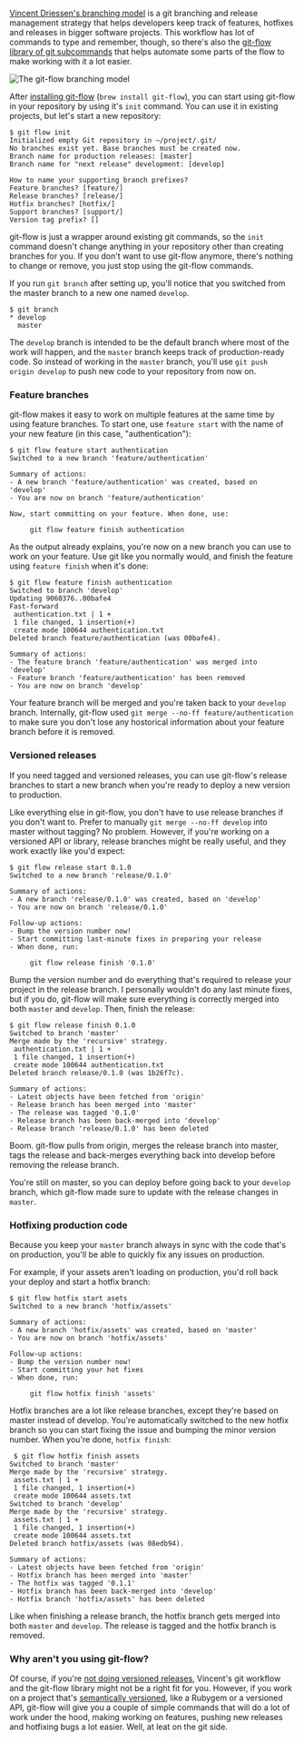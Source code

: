 [Vincent Driessen's branching model](http://nvie.com/posts/a-successful-git-branching-model/) is a git branching and release management strategy that helps developers keep track of features, hotfixes and releases in bigger software projects. This workflow has lot of commands to type and remember, though, so there's also the [git-flow library of git subcommands](https://github.com/nvie/gitflow) that helps automate some parts of the flow to make working with it a lot easier.

<img src="http://jeffkreeftmeijer.com/images/gitflow.gif" alt="The git-flow branching model">

After [installing git-flow](https://github.com/nvie/gitflow/wiki/Installation) (`brew install git-flow`), you can start using git-flow in your repository by using it's `init` command. You can use it in existing projects, but let's start a new repository:

```
$ git flow init
Initialized empty Git repository in ~/project/.git/
No branches exist yet. Base branches must be created now.
Branch name for production releases: [master]
Branch name for "next release" development: [develop]

How to name your supporting branch prefixes?
Feature branches? [feature/]
Release branches? [release/]
Hotfix branches? [hotfix/]
Support branches? [support/]
Version tag prefix? []
```

git-flow is just a wrapper around existing git commands, so the `init` command doesn't change anything in your repository other than creating branches for you. If you don't want to use git-flow anymore, there's nothing to change or remove, you just stop using the git-flow commands.

If you run `git branch` after setting up, you'll notice that you switched from the master branch to a new one named `develop`.

```
$ git branch
* develop
  master
```

The `develop` branch is intended to be the default branch where most of the work will happen, and the `master` branch keeps track of production-ready code. So instead of working in the `master` branch, you'll use `git push origin develop` to push new code to your repository from now on.

### Feature branches

git-flow makes it easy to work on multiple features at the same time by using feature branches. To start one, use `feature start` with the name of your new feature (in this case, "authentication"):

```
$ git flow feature start authentication
Switched to a new branch 'feature/authentication'

Summary of actions:
- A new branch 'feature/authentication' was created, based on 'develop'
- You are now on branch 'feature/authentication'

Now, start committing on your feature. When done, use:

     git flow feature finish authentication
```

As the output already explains, you're now on a new branch you can use to work on your feature.
Use git like you normally would, and finish the feature using `feature finish` when it's done:

```
$ git flow feature finish authentication
Switched to branch 'develop'
Updating 9060376..00bafe4
Fast-forward
 authentication.txt | 1 +
 1 file changed, 1 insertion(+)
 create mode 100644 authentication.txt
Deleted branch feature/authentication (was 00bafe4).

Summary of actions:
- The feature branch 'feature/authentication' was merged into 'develop'
- Feature branch 'feature/authentication' has been removed
- You are now on branch 'develop'
```

Your feature branch will be merged and you're taken back to your `develop` branch. Internally, git-flow used `git merge --no-ff feature/authentication` to make sure you don't lose any hostorical information about your feature branch before it is removed.

### Versioned releases

If you need tagged and versioned releases, you can use git-flow's release branches to start a new branch when you're ready to deploy a new version to production.

Like everything else in git-flow, you don't have to use release branches if you don't want to. Prefer to manually `git merge --no-ff develop` into master without tagging? No problem.
However, if you're working on a versioned API or library, release branches might be really useful, and they work exactly like you'd expect:

``` 
$ git flow release start 0.1.0
Switched to a new branch 'release/0.1.0'

Summary of actions:
- A new branch 'release/0.1.0' was created, based on 'develop'
- You are now on branch 'release/0.1.0'

Follow-up actions:
- Bump the version number now!
- Start committing last-minute fixes in preparing your release
- When done, run:

     git flow release finish '0.1.0'
```

Bump the version number and do everything that's required to release your project in the release branch. I personally wouldn't do any last minute fixes, but if you do, git-flow will make sure everything is correctly merged into both `master` and `develop`.
Then, finish the release:

```
$ git flow release finish 0.1.0
Switched to branch 'master'
Merge made by the 'recursive' strategy.
 authentication.txt | 1 +
 1 file changed, 1 insertion(+)
 create mode 100644 authentication.txt
Deleted branch release/0.1.0 (was 1b26f7c).

Summary of actions:
- Latest objects have been fetched from 'origin'
- Release branch has been merged into 'master'
- The release was tagged '0.1.0'
- Release branch has been back-merged into 'develop'
- Release branch 'release/0.1.0' has been deleted
```

Boom. git-flow pulls from origin, merges the release branch into master, tags the release and back-merges everything back into develop before removing the release branch.

You're still on master, so you can deploy before going back to your `develop` branch, which git-flow made sure to update with the release changes in `master`.

### Hotfixing production code

Because you keep your `master` branch always in sync with the code that's on production, you'll be able to quickly fix any issues on production.

For example, if your assets aren't loading on production, you'd roll back your deploy and start a hotfix branch:

```
$ git flow hotfix start asets
Switched to a new branch 'hotfix/assets'

Summary of actions:
- A new branch 'hotfix/assets' was created, based on 'master'
- You are now on branch 'hotfix/assets'

Follow-up actions:
- Bump the version number now!
- Start committing your hot fixes
- When done, run:

     git flow hotfix finish 'assets'
```

Hotfix branches are a lot like release branches, except they're based on master instead of develop. You're automatically switched to the new hotfix branch so you can start fixing the issue and bumping the minor version number.
When you're done, `hotfix finish`:

```
 $ git flow hotfix finish assets
Switched to branch 'master'
Merge made by the 'recursive' strategy.
 assets.txt | 1 +
 1 file changed, 1 insertion(+)
 create mode 100644 assets.txt
Switched to branch 'develop'
Merge made by the 'recursive' strategy.
 assets.txt | 1 +
 1 file changed, 1 insertion(+)
 create mode 100644 assets.txt
Deleted branch hotfix/assets (was 08edb94).

Summary of actions:
- Latest objects have been fetched from 'origin'
- Hotfix branch has been merged into 'master'
- The hotfix was tagged '0.1.1'
- Hotfix branch has been back-merged into 'develop'
- Hotfix branch 'hotfix/assets' has been deleted
```

Like when finishing a release branch, the hotfix branch gets merged into both `master` and `develop`. The release is tagged and the hotfix branch is removed. 

### Why aren't you using git-flow?

Of course, if you're [not doing versioned releases](http://scottchacon.com/2011/08/31/github-flow.html), Vincent's git workflow and the git-flow library might not be a right fit for you. However, if you work on a project that's [semantically versioned](http://semver.org), like a Rubygem or a versioned API, git-flow will give you a couple of simple commands that will do a lot of work under the hood, making working on features, pushing new releases and hotfixing bugs a lot easier. Well, at leat on the git side.
